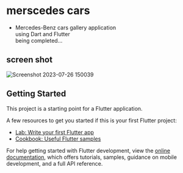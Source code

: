# merscedes cars

- Mercedes-Benz cars gallery application <br>
  using Dart and Flutter <br>
  being completed...
## screen shot
![Screenshot 2023-07-26 150039](https://github.com/ip4rsa/Cars-gallery-flutter/assets/117844346/47deeb1a-e10f-46c8-8c7f-2da4b062978d)


## Getting Started

This project is a starting point for a Flutter application.

A few resources to get you started if this is your first Flutter project:

- [Lab: Write your first Flutter app](https://docs.flutter.dev/get-started/codelab)
- [Cookbook: Useful Flutter samples](https://docs.flutter.dev/cookbook)

For help getting started with Flutter development, view the
[online documentation](https://docs.flutter.dev/), which offers tutorials,
samples, guidance on mobile development, and a full API reference.
